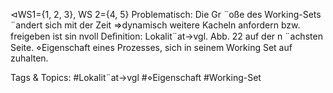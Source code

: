⊲WS1={1, 2, 3}, WS 2={4, 5}
Problematisch: Die Gr ¨oße des Working-Sets ¨andert sich mit der Zeit
⇒dynamisch weitere Kacheln anfordern bzw. freigeben ist sin nvoll
Deﬁnition: Lokalit¨at→vgl. Abb. 22 auf der n ¨achsten Seite.
⋄Eigenschaft eines Prozesses, sich in seinem Working Set auf zuhalten.

   Tags & Topics:
   #Lokalit¨at→vgl
   #⋄Eigenschaft
   #Working-Set